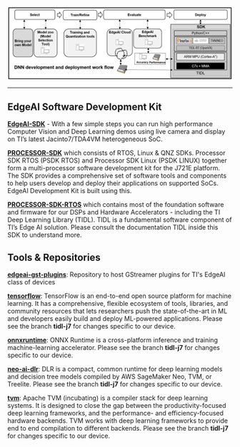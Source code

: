
![EdgeAIDevelopment SDK](./assets/edgeai-development-sdk.png)

<hr>

## EdgeAI Software Development Kit

**[EdgeAI-SDK](http://software-dl.ti.com/jacinto7/esd/edgeai-devkit/latest/exports/docs/)** - With a few simple steps you can run high performance Computer Vision and Deep Learning demos using live camera and display on TI’s latest Jacinto7/TDA4VM heterogeneous SoC.

**[PROCESSOR-SDK](https://www.ti.com/tool/PROCESSOR-SDK-J721E)** which consists of RTOS, Linux & QNZ SDKs. Processor SDK RTOS (PSDK RTOS) and Processor SDK Linux (PSDK LINUX) together form a multi-processor software development kit for the J721E platform. The SDK provides a comprehensive set of software tools and components to help users develop and deploy their applications on supported SoCs. EdgeAI Development Kit is built using this.

**[PROCESSOR-SDK-RTOS](https://www.ti.com/tool/download/PROCESSOR-SDK-RTOS-J721E)** which contains most of the foundation software and firmware for our DSPs and Hardware Accelerators - including the TI Deep Learning Library (TIDL). TIDL is a fundamental software component of TI’s Edge AI solution. Please consult the documentation TIDL inside this SDK to understand more.


## Tools & Repositories

**[edgeai-gst-plugins](https://github.com/TexasInstruments/edgeai-gst-plugins)**: Repository to host GStreamer plugins for TI's EdgeAI class of devices

**[tensorflow](https://github.com/TexasInstruments/tensorflow)**: TensorFlow is an end-to-end open source platform for machine learning. It has a comprehensive, flexible ecosystem of tools, libraries, and community resources that lets researchers push the state-of-the-art in ML and developers easily build and deploy ML-powered applications. Please see the branch **tidl-j7** for changes specific to our device.

**[onnxruntime](https://github.com/TexasInstruments/onnxruntime)**: ONNX Runtime is a cross-platform inference and training machine-learning accelerator. Please see the branch **tidl-j7** for changes specific to our device.

**[neo-ai-dlr](https://github.com/TexasInstruments/neo-ai-dlr)**: DLR is a compact, common runtime for deep learning models and decision tree models compiled by AWS SageMaker Neo, TVM, or Treelite. Please see the branch **tidl-j7** for changes specific to our device.

**[tvm](https://github.com/TexasInstruments/tvm)**: Apache TVM (incubating) is a compiler stack for deep learning systems. It is designed to close the gap between the productivity-focused deep learning frameworks, and the performance- and efficiency-focused hardware backends. TVM works with deep learning frameworks to provide end to end compilation to different backends.  Please see the branch **tidl-j7** for changes specific to our device.

